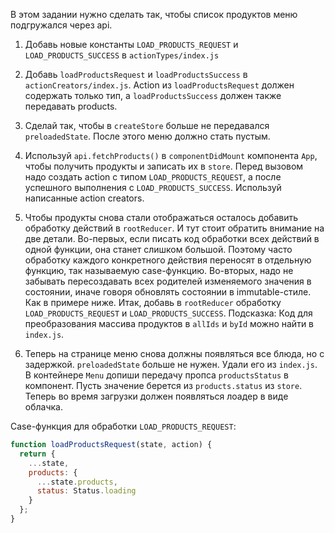 В этом задании нужно сделать так, чтобы список продуктов меню подгружался через api.

1. Добавь новые константы `LOAD_PRODUCTS_REQUEST` и `LOAD_PRODUCTS_SUCCESS` в `actionTypes/index.js`

2. Добавь `loadProductsRequest` и `loadProductsSuccess` в `actionCreators/index.js`.
Action из `loadProductsRequest` должен содержать только тип,
а `loadProductsSuccess` должен также передавать products.

3. Сделай так, чтобы в `createStore` больше не передавался `preloadedState`. После этого меню должно стать пустым.

4. Используй `api.fetchProducts()` в `componentDidMount` компонента `App`,
чтобы получить продукты и записать их в `store`.
Перед вызовом надо создать action с типом `LOAD_PRODUCTS_REQUEST`,
а после успешного выполнения с `LOAD_PRODUCTS_SUCCESS`.
Используй написанные action creators.

5. Чтобы продукты снова стали отображаться осталось добавить обработку действий в `rootReducer`.
И тут стоит обратить внимание на две детали.
Во-первых, если писать код обработки всех действий в одной функции, она станет слишком большой.
Поэтому часто обработку каждого конкретного действия переносят в отдельную функцию, так называемую case-функцию.
Во-вторых, надо не забывать пересоздавать всех родителей изменяемого значения в состоянии,
иначе говоря обновлять состоянии в immutable-стиле. Как в примере ниже.
Итак, добавь в `rootReducer` обработку `LOAD_PRODUCTS_REQUEST` и `LOAD_PRODUCTS_SUCCESS`.
Подсказка: Код для преобразования массива продуктов в `allIds` и `byId` можно найти в `index.js`.

6. Теперь на странице меню снова должны появляться все блюда, но с задержкой.
`preloadedState` больше не нужен. Удали его из `index.js`.
В контейнере `Menu` допиши передачу пропса `productsStatus` в компонент.
Пусть значение берется из `products.status` из `store`.
Теперь во время загрузки должен появляться лоадер в виде облачка.

Case-функция для обработки `LOAD_PRODUCTS_REQUEST`:
```js
function loadProductsRequest(state, action) {
  return {
    ...state,
    products: {
      ...state.products,
      status: Status.loading
    }
  };
}
```
